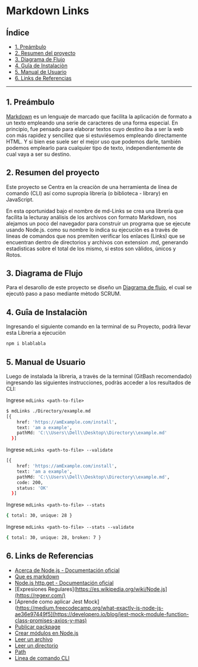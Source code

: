 # Markdown Links

## Índice

* [1. Preámbulo](#1-preámbulo)
* [2. Resumen del proyecto](#2-resumen-del-proyecto)
* [3. Diagrama de Flujo](#3-Diagrama-de-Flujo)
* [4. Guîa de Instalaciòn](#4-Guìa-de-Instalaciòn)
* [5. Manual de Usuario](#5-Manual-de-Usuario)
* [6. Links de Referencias](#6-Links-de-Referencias)
***

## 1. Preámbulo

[Markdown](https://es.wikipedia.org/wiki/Markdown) es un lenguaje de marcado que facilita la aplicación de formato a un texto empleando una serie de caracteres de una forma especial. En principio, fue pensado para elaborar textos cuyo destino iba a ser la web con más rapidez y sencillez que si estuviésemos empleando directamente HTML. Y si bien ese suele ser el mejor uso que podemos darle, también podemos emplearlo para cualquier tipo de texto, independientemente de cual vaya a ser su destino.

## 2. Resumen del proyecto

Este proyecto se Centra en la creaciòn de una herramienta de línea de comando (CLI) así como supropia librería (o biblioteca - library) en JavaScript.

En esta oportunidad bajo el nombre de md-Links se crea una librería que facilita la lecturay análisis de los archivos con formato Markdown, nos alejamos un poco del navegador para construir un programa que se ejecute usando Node.js. como su nombre lo indica su ejecuciòn es a travès de lineas de comandos que nos premiten verificar los enlaces (Links) que se encuentran dentro de directorios y archivos con extension .md, generando estadisticas sobre el total de los mismo, si estos son vâlidos, ùnicos y Rotos.

## 3. Diagrama de Flujo

Para el desarollo de este proyecto se diseño un [Diagrama de flujo](https://github.com/HicoTico/DEV005-md-links/blob/main/_Diagrama%20de%20flujo-mdlinks.png), el cual se ejecutò paso a paso mediante mètodo SCRUM.

## 4. Guîa de Instalaciòn

Ingresando el siguiente comando en la terminal de su Proyecto, podrà llevar esta Libreria a ejecuciòn
```sh
npm i blablabla
```
## 5. Manual de Usuario
Luego de instalada la libreria, a travès de la terminal (GitBash recomendado) ingresando las siguientes instrucciones, podràs acceder a los resultados de CLI:

Ingrese `mdLinks <path-to-file>`
 
```sh
$ mdLinks ./Directory/example.md 
[{
    href: 'https://amExample.com/install',
    text: 'am a example',
    pathMd: 'C:\\Users\\Dell\\Desktop\\Directory\\example.md'
  }]
```
Ingrese `mdLinks <path-to-file> --validate`
 
```sh
[{
    href: 'https://amExample.com/install',
    text: 'am a example',
    pathMd: 'C:\\Users\\Dell\\Desktop\\Directory\\example.md',
    code: 200,
    status: 'OK'
  }]
```
Ingrese `mdLinks <path-to-file> --stats`
```sh
{ total: 30, unique: 28 }
```
Ingrese `mdLinks <path-to-file> --stats --validate`
```sh
{ total: 30, unique: 28, broken: 7 }
```
## 6. Links de Referencias

* [Acerca de Node.js - Documentación oficial](https://nodejs.org/es/about/)
* [Que es markdown]([https://nodejs.org/api/fs.html](https://www.genbeta.com/guia-de-inicio/que-es-markdown-para-que-sirve-y-como-usarlo))
* [Node.js http.get - Documentación oficial](https://nodejs.org/api/http.html#http_http_get_options_callback)
* [Expresiones Regulares](https://es.wikipedia.org/wiki/Node.js](https://regexr.com/)
* [Aprende como aplicar Jest Mock](https://medium.freecodecamp.org/what-exactly-is-node-js-ae36e97449f5](https://developero.io/blog/jest-mock-module-function-class-promises-axios-y-mas)
* [Publicar packpage](https://docs.npmjs.com/getting-started/publishing-npm-packages)
* [Crear módulos en Node.js](https://docs.npmjs.com/getting-started/publishing-npm-packages)
* [Leer un archivo](https://nodejs.org/api/fs.html#fs_fs_readfile_path_options_callback)
* [Leer un directorio](https://nodejs.org/api/fs.html#fs_fs_readdir_path_options_callback)
* [Path](https://nodejs.org/api/path.html)
* [Linea de comando CLI](https://medium.com/netscape/a-guide-to-create-a-nodejs-command-line-package-c2166ad0452e)

